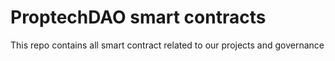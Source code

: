 # ProptechDAO smart contracts

This repo contains all smart contract related to our projects and governance
